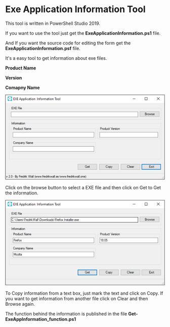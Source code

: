 # Exe Application Information Tool
This tool is written in PowerShell Studio 2019.

If you want to use the tool just get the **ExeApplicationInformation.ps1** file.

And If you want the source code for editing the form get the **ExeApplicationInformation.psf** file.

It's a easy tool to get information about exe files.

**Product Name**

**Version**

**Comapny Name**

![alt text](https://github.com/FredrikWall/PowerShell/blob/master/EXE%20Application%20Information%20Tool/Pictures/exeappinfo1.PNG?raw=true)

Click on the browse button to select a EXE file and then click on Get to Get the information.

![alt text](https://github.com/FredrikWall/PowerShell/blob/master/EXE%20Application%20Information%20Tool/Pictures/exeappinfo.PNG?raw=true)

To Copy information from a text box, just mark the text and click on Copy.
If you want to get information from another file click on Clear and then Browse again.

The function behind the information is published in the file **Get-ExeAppInformation_function.ps1**
